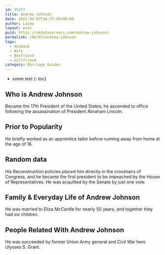 ```yaml
---
id: 15377
title: Andrew Johnson
date: 2021-04-07T16:37:58+00:00
author: Laima
layout: post
guid: https://ukdataservers.com/andrew-johnson/
permalink: /04/07/andrew-johnson
tags:
  - Husband
  - Wife
  - Boyfriend
  - Girlfriend
category: Marriage Guides
---
```


* some text
{: toc}


## Who is Andrew Johnson
                  
                  
                  
Became the 17th President of the United States; he ascended to office following the assassination of President Abraham Lincoln.
                  
              
            
              
            
                
                
                
## Prior to Popularity
                  
                  
                  
He briefly worked as an apprentice tailor before running away from home at the age of 16.
                  
              
            
              
            
                
                
                
## Random data
                  
                  
                  
His Reconstruction policies placed him directly in the crosshairs of Congress, and he became the first president to be impeached by the House of Representatives. He was acquitted by the Senate by just one vote.
                  
              
            
              
            
                
                
                
## Family & Everyday Life of Andrew Johnson
                  
                  
                  
He was married to Eliza McCardle for nearly 50 years, and together they had six children.
                  
              
            
              
            
                
                
                
## People Related With Andrew Johnson
                  
                  
                  
He was succeeded by former Union Army general and Civil War hero Ulysses S. Grant.
                  
              
            
              
            
                
              
            
              
              
            
            
              
            
          
          
          